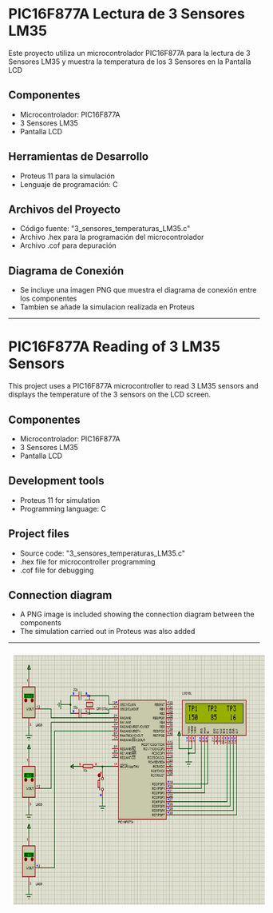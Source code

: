 # PIC16F877A Lectura de 3 Sensores LM35

Este proyecto utiliza un microcontrolador PIC16F877A para la lectura de 3 Sensores LM35 y muestra la temperatura de los 3 Sensores en la Pantalla LCD

## Componentes
- Microcontrolador: PIC16F877A
- 3 Sensores LM35
- Pantalla LCD

## Herramientas de Desarrollo
- Proteus 11 para la simulación
- Lenguaje de programación: C

## Archivos del Proyecto
- Código fuente: "3_sensores_temperaturas_LM35.c"
- Archivo .hex para la programación del microcontrolador
- Archivo .cof para depuración

## Diagrama de Conexión
- Se incluye una imagen PNG que muestra el diagrama de conexión entre los componentes
- Tambien se añade la simulacion realizada en Proteus

-------------------------------

# PIC16F877A Reading of 3 LM35 Sensors

This project uses a PIC16F877A microcontroller to read 3 LM35 sensors and displays the temperature of the 3 sensors on the LCD screen.

## Componentes
- Microcontrolador: PIC16F877A
- 3 Sensores LM35
- Pantalla LCD

## Development tools
- Proteus 11 for simulation
- Programming language: C

## Project files
- Source code: "3_sensores_temperaturas_LM35.c"
- .hex file for microcontroller programming
- .cof file for debugging

## Connection diagram
- A PNG image is included showing the connection diagram between the components
- The simulation carried out in Proteus was also added

-------------------------------

<p align="center" >
<img width="700px" height="500px" style="margin: 10px" src="./Diagram_Reading_3_LM35_Sensors.png"> 
</p>



